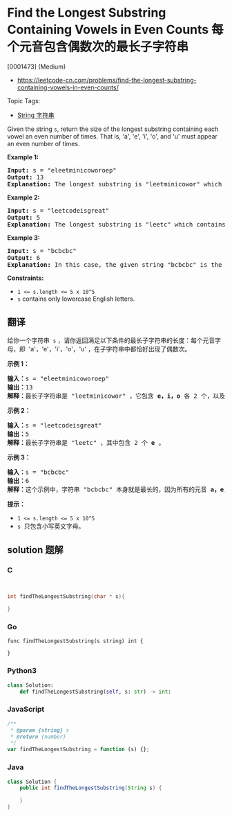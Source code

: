 # Find the Longest Substring Containing Vowels in Even Counts 每个元音包含偶数次的最长子字符串

[0001473] (Medium)

- https://leetcode-cn.com/problems/find-the-longest-substring-containing-vowels-in-even-counts/

Topic Tags:

- [String 字符串](https://leetcode-cn.com/tag/string/)

Given the string `s`, return the size of the longest substring containing each vowel an even number of times. That is, 'a', 'e', 'i', 'o', and 'u' must appear an even number of times.

**Example 1:**

<pre><strong>Input:</strong> s = "eleetminicoworoep"
<strong>Output:</strong> 13
<strong>Explanation: </strong>The longest substring is "leetminicowor" which contains two each of the vowels: <strong>e</strong>, <strong>i</strong> and <strong>o</strong> and zero of the vowels: <strong>a</strong> and <strong>u</strong>.
</pre>

**Example 2:**

<pre><strong>Input:</strong> s = "leetcodeisgreat"
<strong>Output:</strong> 5
<strong>Explanation:</strong> The longest substring is "leetc" which contains two e's.
</pre>

**Example 3:**

<pre><strong>Input:</strong> s = "bcbcbc"
<strong>Output:</strong> 6
<strong>Explanation:</strong> In this case, the given string "bcbcbc" is the longest because all vowels: <strong>a</strong>, <strong>e</strong>, <strong>i</strong>, <strong>o</strong> and <strong>u</strong> appear zero times.
</pre>

**Constraints:**

- `1 <= s.length <= 5 x 10^5`
- `s` contains only lowercase English letters.

## 翻译

给你一个字符串  `s` ，请你返回满足以下条件的最长子字符串的长度：每个元音字母，即  'a'，'e'，'i'，'o'，'u' ，在子字符串中都恰好出现了偶数次。

**示例 1：**

<pre><strong>输入：</strong>s = "eleetminicoworoep"
<strong>输出：</strong>13
<strong>解释：</strong>最长子字符串是 "leetminicowor" ，它包含 <strong>e，i，o</strong>&nbsp;各 2 个，以及 0 个 <strong>a</strong>，<strong>u </strong>。
</pre>

**示例 2：**

<pre><strong>输入：</strong>s = "leetcodeisgreat"
<strong>输出：</strong>5
<strong>解释：</strong>最长子字符串是 "leetc" ，其中包含 2 个 <strong>e</strong> 。
</pre>

**示例 3：**

<pre><strong>输入：</strong>s = "bcbcbc"
<strong>输出：</strong>6
<strong>解释：</strong>这个示例中，字符串 "bcbcbc" 本身就是最长的，因为所有的元音 <strong>a，</strong><strong>e，</strong><strong>i，</strong><strong>o，</strong><strong>u</strong> 都出现了 0 次。
</pre>

**提示：**

- `1 <= s.length <= 5 x 10^5`
- `s`  只包含小写英文字母。

## solution 题解

### C

```c


int findTheLongestSubstring(char * s){

}
```

### Go

```golang
func findTheLongestSubstring(s string) int {

}
```

### Python3

```python
class Solution:
    def findTheLongestSubstring(self, s: str) -> int:
```

### JavaScript

```javascript
/**
 * @param {string} s
 * @return {number}
 */
var findTheLongestSubstring = function (s) {};
```

### Java

```java
class Solution {
    public int findTheLongestSubstring(String s) {

    }
}
```
